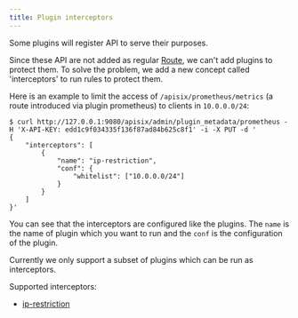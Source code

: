 ```yaml
---
title: Plugin interceptors
---
```


<!--
#
# Licensed to the Apache Software Foundation (ASF) under one or more
# contributor license agreements.  See the NOTICE file distributed with
# this work for additional information regarding copyright ownership.
# The ASF licenses this file to You under the Apache License, Version 2.0
# (the "License"); you may not use this file except in compliance with
# the License.  You may obtain a copy of the License at
#
#     http://www.apache.org/licenses/LICENSE-2.0
#
# Unless required by applicable law or agreed to in writing, software
# distributed under the License is distributed on an "AS IS" BASIS,
# WITHOUT WARRANTIES OR CONDITIONS OF ANY KIND, either express or implied.
# See the License for the specific language governing permissions and
# limitations under the License.
#
-->

Some plugins will register API to serve their purposes.

Since these API are not added as regular [Route](admin-api.md), we can't add
plugins to protect them. To solve the problem, we add a new concept called 'interceptors'
to run rules to protect them.

Here is an example to limit the access of `/apisix/prometheus/metrics` (a route introduced via plugin prometheus)
to clients in `10.0.0.0/24`:

```shell
$ curl http://127.0.0.1:9080/apisix/admin/plugin_metadata/prometheus -H 'X-API-KEY: edd1c9f034335f136f87ad84b625c8f1' -i -X PUT -d '
{
    "interceptors": [
        {
            "name": "ip-restriction",
            "conf": {
                "whitelist": ["10.0.0.0/24"]
            }
        }
    ]
}'
```

You can see that the interceptors are configured like the plugins. The `name` is
the name of plugin which you want to run and the `conf` is the configuration of the
plugin.

Currently we only support a subset of plugins which can be run as interceptors.

Supported interceptors:

* [ip-restriction](./plugins/ip-restriction.md)
